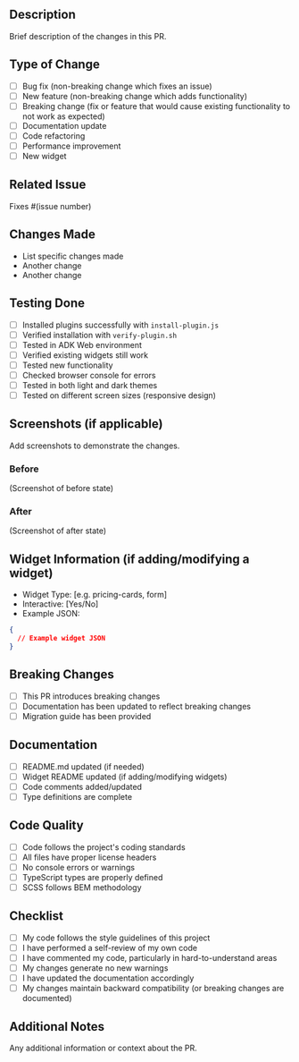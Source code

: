 ## Description
Brief description of the changes in this PR.

## Type of Change
- [ ] Bug fix (non-breaking change which fixes an issue)
- [ ] New feature (non-breaking change which adds functionality)
- [ ] Breaking change (fix or feature that would cause existing functionality to not work as expected)
- [ ] Documentation update
- [ ] Code refactoring
- [ ] Performance improvement
- [ ] New widget

## Related Issue
Fixes #(issue number)

## Changes Made
- List specific changes made
- Another change
- Another change

## Testing Done
- [ ] Installed plugins successfully with `install-plugin.js`
- [ ] Verified installation with `verify-plugin.sh`
- [ ] Tested in ADK Web environment
- [ ] Verified existing widgets still work
- [ ] Tested new functionality
- [ ] Checked browser console for errors
- [ ] Tested in both light and dark themes
- [ ] Tested on different screen sizes (responsive design)

## Screenshots (if applicable)
Add screenshots to demonstrate the changes.

### Before
(Screenshot of before state)

### After
(Screenshot of after state)

## Widget Information (if adding/modifying a widget)
- Widget Type: [e.g. pricing-cards, form]
- Interactive: [Yes/No]
- Example JSON:
```json
{
  // Example widget JSON
}
```

## Breaking Changes
- [ ] This PR introduces breaking changes
- [ ] Documentation has been updated to reflect breaking changes
- [ ] Migration guide has been provided

## Documentation
- [ ] README.md updated (if needed)
- [ ] Widget README updated (if adding/modifying widgets)
- [ ] Code comments added/updated
- [ ] Type definitions are complete

## Code Quality
- [ ] Code follows the project's coding standards
- [ ] All files have proper license headers
- [ ] No console errors or warnings
- [ ] TypeScript types are properly defined
- [ ] SCSS follows BEM methodology

## Checklist
- [ ] My code follows the style guidelines of this project
- [ ] I have performed a self-review of my own code
- [ ] I have commented my code, particularly in hard-to-understand areas
- [ ] My changes generate no new warnings
- [ ] I have updated the documentation accordingly
- [ ] My changes maintain backward compatibility (or breaking changes are documented)

## Additional Notes
Any additional information or context about the PR.
